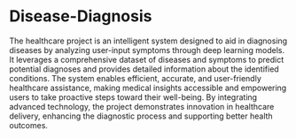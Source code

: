 # Disease-Diagnosis

The healthcare project is an intelligent system designed to aid in diagnosing diseases by analyzing user-input symptoms through deep learning models. It leverages a comprehensive dataset of diseases and symptoms to predict potential diagnoses and provides detailed information about the identified conditions. The system enables efficient, accurate, and user-friendly healthcare assistance, making medical insights accessible and empowering users to take proactive steps toward their well-being. By integrating advanced technology, the project demonstrates innovation in healthcare delivery, enhancing the diagnostic process and supporting better health outcomes.

